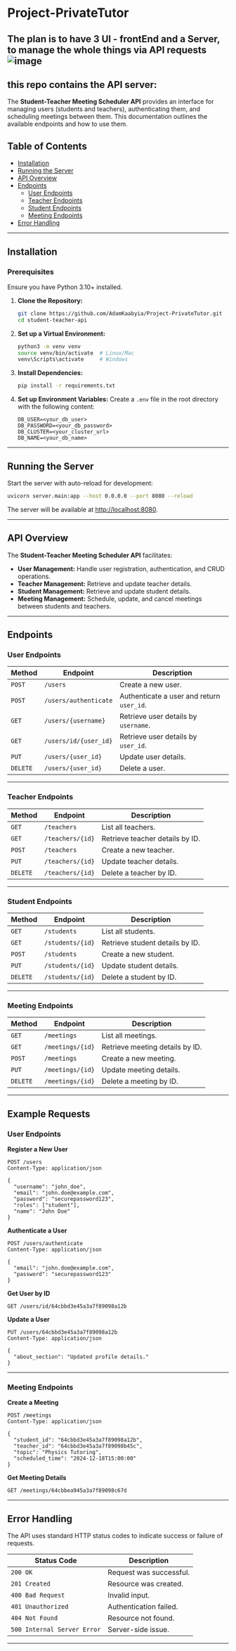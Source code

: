 # Project-PrivateTutor
The plan is to have 3 UI - frontEnd and a Server, to manage the whole things via API requests
![image](https://github.com/user-attachments/assets/0a72ce9e-4136-4b5a-9562-0ee74bc018be)
---
## this repo contains the API server:

The **Student-Teacher Meeting Scheduler API** provides an interface for managing users (students and teachers), authenticating them, and scheduling meetings between them. This documentation outlines the available endpoints and how to use them.

## Table of Contents
- [Installation](#installation)
- [Running the Server](#running-the-server)
- [API Overview](#api-overview)
- [Endpoints](#endpoints)
  - [User Endpoints](#user-endpoints)
  - [Teacher Endpoints](#teacher-endpoints)
  - [Student Endpoints](#student-endpoints)
  - [Meeting Endpoints](#meeting-endpoints)
- [Error Handling](#error-handling)

---

## Installation

### Prerequisites
Ensure you have Python 3.10+ installed.

1. **Clone the Repository:**
   ```bash
   git clone https://github.com/AdamKaabyia/Project-PrivateTutor.git
   cd student-teacher-api
   ```

2. **Set up a Virtual Environment:**
   ```bash
   python3 -m venv venv
   source venv/bin/activate  # Linux/Mac
   venv\Scripts\activate     # Windows
   ```

3. **Install Dependencies:**
   ```bash
   pip install -r requirements.txt
   ```

4. **Set up Environment Variables:**
   Create a `.env` file in the root directory with the following content:
   ```
   DB_USER=<your_db_user>
   DB_PASSWORD=<your_db_password>
   DB_CLUSTER=<your_cluster_url>
   DB_NAME=<your_db_name>
   ```

---

## Running the Server

Start the server with auto-reload for development:
```bash
uvicorn server.main:app --host 0.0.0.0 --port 8080 --reload
```

The server will be available at [http://localhost:8080](http://localhost:8080).

---

## API Overview

The **Student-Teacher Meeting Scheduler API** facilitates:
- **User Management:** Handle user registration, authentication, and CRUD operations.
- **Teacher Management:** Retrieve and update teacher details.
- **Student Management:** Retrieve and update student details.
- **Meeting Management:** Schedule, update, and cancel meetings between students and teachers.

---

## Endpoints

### User Endpoints

| Method   | Endpoint                 | Description                              |
|----------|--------------------------|------------------------------------------|
| `POST`   | `/users`                 | Create a new user.                       |
| `POST`   | `/users/authenticate`    | Authenticate a user and return `user_id`.|
| `GET`    | `/users/{username}`      | Retrieve user details by `username`.     |
| `GET`    | `/users/id/{user_id}`    | Retrieve user details by `user_id`.      |
| `PUT`    | `/users/{user_id}`       | Update user details.                     |
| `DELETE` | `/users/{user_id}`       | Delete a user.                           |

---

### Teacher Endpoints

| Method   | Endpoint                 | Description                              |
|----------|--------------------------|------------------------------------------|
| `GET`    | `/teachers`              | List all teachers.                       |
| `GET`    | `/teachers/{id}`         | Retrieve teacher details by ID.          |
| `POST`   | `/teachers`              | Create a new teacher.                    |
| `PUT`    | `/teachers/{id}`         | Update teacher details.                  |
| `DELETE` | `/teachers/{id}`         | Delete a teacher by ID.                  |

---

### Student Endpoints

| Method   | Endpoint               | Description                              |
|----------|------------------------|------------------------------------------|
| `GET`    | `/students`            | List all students.                       |
| `GET`    | `/students/{id}`       | Retrieve student details by ID.          |
| `POST`   | `/students`            | Create a new student.                    |
| `PUT`    | `/students/{id}`       | Update student details.                  |
| `DELETE` | `/students/{id}`       | Delete a student by ID.                  |

---

### Meeting Endpoints

| Method   | Endpoint               | Description                              |
|----------|------------------------|------------------------------------------|
| `GET`    | `/meetings`            | List all meetings.                      |
| `GET`    | `/meetings/{id}`       | Retrieve meeting details by ID.         |
| `POST`   | `/meetings`            | Create a new meeting.                   |
| `PUT`    | `/meetings/{id}`       | Update meeting details.                 |
| `DELETE` | `/meetings/{id}`       | Delete a meeting by ID.                 |

---

## Example Requests

### User Endpoints

**Register a New User**
```http
POST /users
Content-Type: application/json

{
  "username": "john_doe",
  "email": "john.doe@example.com",
  "password": "securepassword123",
  "roles": ["student"],
  "name": "John Doe"
}
```

**Authenticate a User**
```http
POST /users/authenticate
Content-Type: application/json

{
  "email": "john.doe@example.com",
  "password": "securepassword123"
}
```

**Get User by ID**
```http
GET /users/id/64cbbd3e45a3a7f89098a12b
```

**Update a User**
```http
PUT /users/64cbbd3e45a3a7f89098a12b
Content-Type: application/json

{
  "about_section": "Updated profile details."
}
```

---

### Meeting Endpoints

**Create a Meeting**
```http
POST /meetings
Content-Type: application/json

{
  "student_id": "64cbbd3e45a3a7f89098a12b",
  "teacher_id": "64cbbd3e45a3a7f89098b45c",
  "topic": "Physics Tutoring",
  "scheduled_time": "2024-12-18T15:00:00"
}
```

**Get Meeting Details**
```http
GET /meetings/64cbbea945a3a7f89098c67d
```

---

## Error Handling

The API uses standard HTTP status codes to indicate success or failure of requests.

| Status Code | Description                     |
|-------------|---------------------------------|
| `200 OK`    | Request was successful.         |
| `201 Created`| Resource was created.          |
| `400 Bad Request`| Invalid input.             |
| `401 Unauthorized`| Authentication failed.    |
| `404 Not Found`| Resource not found.          |
| `500 Internal Server Error`| Server-side issue.|

---
